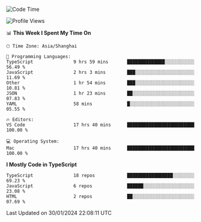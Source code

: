 <!--START_SECTION:waka-->
![Code Time](http://img.shields.io/badge/Code%20Time-5%2C760%20hrs%2053%20mins-blue)

![Profile Views](http://img.shields.io/badge/Profile%20Views-0-blue)

📊 **This Week I Spent My Time On** 

```text
🕑︎ Time Zone: Asia/Shanghai

💬 Programming Languages: 
TypeScript               9 hrs 59 mins       ██████████████░░░░░░░░░░░   56.49 % 
JavaScript               2 hrs 3 mins        ███░░░░░░░░░░░░░░░░░░░░░░   11.69 % 
Other                    1 hr 54 mins        ███░░░░░░░░░░░░░░░░░░░░░░   10.81 % 
JSON                     1 hr 23 mins        ██░░░░░░░░░░░░░░░░░░░░░░░   07.83 % 
YAML                     58 mins             █░░░░░░░░░░░░░░░░░░░░░░░░   05.55 % 

🔥 Editors: 
VS Code                  17 hrs 40 mins      █████████████████████████   100.00 % 

💻 Operating System: 
Mac                      17 hrs 40 mins      █████████████████████████   100.00 % 
```

**I Mostly Code in TypeScript** 

```text
TypeScript               18 repos            █████████████████░░░░░░░░   69.23 % 
JavaScript               6 repos             ██████░░░░░░░░░░░░░░░░░░░   23.08 % 
HTML                     2 repos             ██░░░░░░░░░░░░░░░░░░░░░░░   07.69 % 
```




 Last Updated on 30/01/2024 22:08:11 UTC
<!--END_SECTION:waka-->
